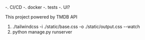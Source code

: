 -. CI/CD
-. docker
-. tests
-. UI?

This project powered by TMDB API

1. ./tailwindcss -i ./static/base.css -o ./static/output.css --watch
2. python manage.py runserver
